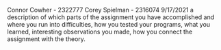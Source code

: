 Connor Cowher - 2322777
Corey Spielman - 2316074
9/17/2021
a description of which parts of the assignment you have accomplished and where you run into difficulties, 
how you tested your programs, 
what you learned, 
interesting observations you made,
how you connect the assignment with the theory. 